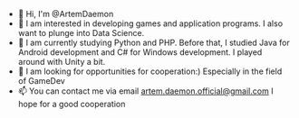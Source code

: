 - 👋 Hi, I'm @ArtemDaemon
- 👀 I am interested in developing games and application programs. I also want to plunge into Data Science.
- 🌱 I am currently studying Python and PHP. Before that, I studied Java for Android development and C# for Windows development. I played around with Unity a bit.
- 💞️ I am looking for opportunities for cooperation:) Especially in the field of GameDev
- 📫 You can contact me via email artem.daemon.official@gmail.com
I hope for a good cooperation

<!---
ArtemDaemon/ArtemDaemon is a ✨ special ✨ repository because its `README.md` (this file) appears on your GitHub profile.
You can click the Preview link to take a look at your changes.
--->

